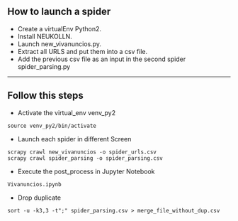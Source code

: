 ## How to launch a spider
 - Create a virtualEnv Python2.
 - Install NEUKOLLN.
 - Launch new_vivanuncios.py.
 - Extract all URLS and put them into a csv file.
 - Add the previous csv file as an input in the second spider spider_parsing.py

<hr>

## Follow this steps


- Activate the virtual_env venv_py2
```
source venv_py2/bin/activate
```


- Launch each spider in different Screen
```
scrapy crawl new_vivanuncios -o spider_urls.csv
scrapy crawl spider_parsing -o spider_parsing.csv

```

- Execute the post_process in Jupyter Notebook
```
Vivanuncios.ipynb

```

- Drop duplicate
```
sort -u -k3,3 -t";" spider_parsing.csv > merge_file_without_dup.csv

